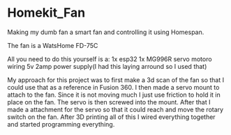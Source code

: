 # Homekit_Fan

Making my dumb fan a smart fan and controlling it using Homespan.

The fan is a WatsHome FD-75C

All you need to do this yourself is a:
1x esp32
1x MG996R servo motoro
wiring
5v 2amp power supply(I had this laying arround so I used that)


My approach for this project was to first make a 3d scan of the fan so that I could use that as a reference in Fusion 360. I then made a servo mount to attach to the fan. Since it is not moving much I just use friction to hold it in place on the fan. The servo is then screwed into the mount. After that I made a attachment for the servo so that it could reach and move the rotary switch on the fan.
After 3D printing all of this I wired everything together and started programming everything.
